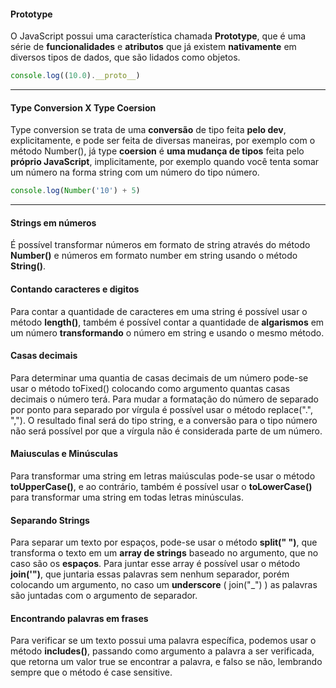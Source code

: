 #### Prototype

O JavaScript possui uma característica chamada **Prototype**, que é uma série de **funcionalidades** e **atributos** que já existem **nativamente** em diversos tipos de dados, que são lidados como objetos.

```javascript
console.log((10.0).__proto__)
```

---

#### Type Conversion X Type Coersion

Type conversion se trata de uma **conversão** de tipo feita **pelo dev**, explicitamente, e pode ser feita de diversas maneiras, por exemplo com o método Number(), já type **coersion** é **uma mudança de tipos** feita pelo **próprio JavaScript**, implicitamente, por exemplo quando você tenta somar um número na forma string com um número do tipo número.

```javascript
console.log(Number('10') + 5)
```

---

#### Strings em números

É possível transformar números em formato de string através do método **Number()** e números em formato number em string usando o método **String()**.

#### Contando caracteres e digitos

Para contar a quantidade de caracteres em uma string é possível usar o método **length()**, também é possível contar a quantidade de **algarismos** em um número **transformando** o número em string e usando o mesmo método.

#### Casas decimais

Para determinar uma quantia de casas decimais de um número pode-se usar o método toFixed() colocando como argumento quantas casas decimais o número terá. Para mudar a formatação do número de separado por ponto para separado por vírgula é possível usar o método replace(".", ","). O resultado final será do tipo string, e a conversão para o tipo número não será possível por que a vírgula não é considerada parte de um número.

#### Maiusculas e Minúsculas

Para transformar uma string em letras maiúsculas pode-se usar o método **toUpperCase()**, e ao contrário, também é possível usar o **toLowerCase()** para transformar uma string em todas letras minúsculas.

#### Separando Strings

Para separar um texto por espaços, pode-se usar o método **split(" ")**, que transforma o texto em um **array de strings** baseado no argumento, que no caso são os **espaços**. Para juntar esse array é possível usar o método **join('")**, que juntaria essas palavras sem nenhum separador, porém colocando um argumento, no caso um **underscore** ( join("\_") ) as palavras são juntadas com o argumento de separador.

#### Encontrando palavras em frases

Para verificar se um texto possui uma palavra específica, podemos usar o método **includes()**, passando como argumento a palavra a ser verificada, que retorna um valor true se encontrar a palavra, e falso se não, lembrando sempre que o método é case sensitive.
